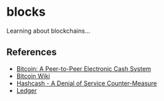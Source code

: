 # blocks

Learning about blockchains...

## References
* [Bitcoin: A Peer-to-Peer Electronic Cash System](https://bitcoin.org/bitcoin.pdf)
* [Bitcoin Wiki](https://en.bitcoin.it/wiki/Main_Page)
* [Hashcash - A Denial of Service Counter-Measure](http://www.hashcash.org/hashcash.pdf)
* [Ledger](https://en.wikipedia.org/wiki/Ledger)
